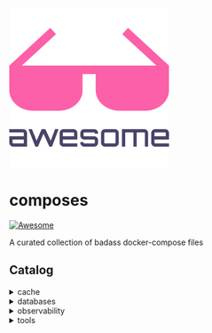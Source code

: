 ![awesome](https://raw.githubusercontent.com/github/explore/80688e429a7d4ef2fca1e82350fe8e3517d3494d/topics/awesome/awesome.png)


# composes

[![Awesome](https://awesome.re/badge.svg)](https://awesome.re)

A curated collection of badass docker-compose files

## Catalog
<details>
  <summary>cache</summary>
  
  - [memcached](cache/memcached.yaml)
  - [redis](cache/redis.yaml)
</details>

<details>
  <summary>databases</summary>
  
  - [cockroachdb](databases/cockroachdb.yaml)
  - [mariadb](databases/mariadb.yaml)
  - [mongodb](databases/mongodb.yaml)
  - [mysql](databases/mysql.yaml)
  - [postgresql](databases/postgresql.yaml)
  - [sqlite](databases/sqlite.yaml)
  - [tools](databases/tools.yaml)
</details>

<details>
  <summary>observability</summary>
  
  - [prometheus-stack](observability/prometheus-stack/prometheus-stack.yaml)
  - [tick-stack](observability/tick-stack/tick-stack.yaml)
  - [tracing](observability/tracing.yaml)
  - [zabbix](observability/zabbix.yaml)
</details>

<details>
  <summary>tools</summary>
  
  - [scoutsuite](tools/scoutesuite/docker-compose.yaml)
  - [debezium](tools/debezium.yaml)
  - [sonarqube](tools/sonarqube.yaml)
</details>
